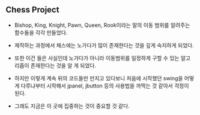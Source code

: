 ## Chess Project

- Bishop, King, Knight, Pawn, Queen, Rook이라는 말의 이동 범위를 알려주는 함수들을 각각 만들었다.
- 제작하는 과정에서 체스에는 노가다가 많이 존재한다는 것을 깊게 숙지하게 되었다.
- 또한 이건 들은 사실인데 노가다가 아니라 이동범위를 일정하게 구할 수 있는 알고리즘이 존재한다는 것을 알 게 되었다.

- 하지만 이렇게 계속 뒤의 코드들만 만지고 있다보니 처음에 시작했던 swing을 어떻게 다루냐부터 시작해서 jpanel, jbutton 등의 사용법을 까먹는 것 같아서 걱정이 된다.
- 그래도 지금은 이 곳에 집중하는 것이 중요할 것 같다.